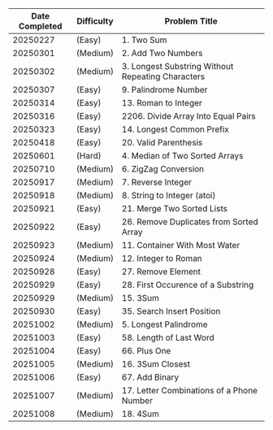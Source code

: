 | Date Completed | Difficulty | Problem Title                                        |
| ---------------|------------|------------------------------------------------------|
| 20250227       | (Easy)     | 1. Two Sum                                           |
| 20250301       | (Medium)   | 2. Add Two Numbers                                   |
| 20250302       | (Medium)   | 3. Longest Substring Without Repeating Characters    |
| 20250307       | (Easy)     | 9. Palindrome Number                                 |
| 20250314       | (Easy)     | 13. Roman to Integer                                 |
| 20250316       | (Easy)     | 2206. Divide Array Into Equal Pairs                  |
| 20250323       | (Easy)     | 14. Longest Common Prefix                            |
| 20250418       | (Easy)     | 20. Valid Parenthesis                                |
| 20250601       | (Hard)     | 4. Median of Two Sorted Arrays                       |
| 20250710       | (Medium)   | 6. ZigZag Conversion                                 |
| 20250917       | (Medium)   | 7. Reverse Integer                                   |
| 20250918       | (Medium)   | 8. String to Integer (atoi)                          |
| 20250921       | (Easy)     | 21. Merge Two Sorted Lists                           |
| 20250922       | (Easy)     | 26. Remove Duplicates from Sorted Array              |
| 20250923       | (Medium)   | 11. Container With Most Water                        |
| 20250924       | (Medium)   | 12. Integer to Roman                                 |
| 20250928       | (Easy)     | 27. Remove Element                                   |
| 20250929       | (Easy)     | 28. First Occurence of a Substring                   |
| 20250929       | (Medium)   | 15. 3Sum                                             |
| 20250930       | (Easy)     | 35. Search Insert Position                           |
| 20251002       | (Medium)   | 5. Longest Palindrome                                |
| 20251003       | (Easy)     | 58. Length of Last Word                              |
| 20251004       | (Easy)     | 66. Plus One                                         |
| 20251005       | (Medium)   | 16. 3Sum Closest                                     |
| 20251006       | (Easy)     | 67. Add Binary                                       |
| 20251007       | (Medium)   | 17. Letter Combinations of a Phone Number            |
| 20251008       | (Medium)   | 18. 4Sum                                             |

